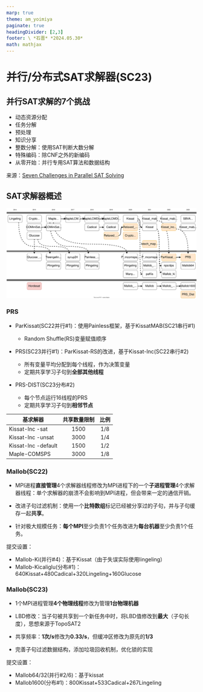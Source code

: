 ```yaml
---
marp: true
theme: am_yoimiya
paginate: true
headingDivider: [2,3]
footer: \ *石晋* *2024.05.30*
math: mathjax
---
```


<!-- _class: cover_a-->
<!-- _paginate: "" -->
<!-- _footer: "" -->

# 并行/分布式SAT求解器(SC23)

## 并行SAT求解的7个挑战

<!-- _class: cols2_ol_sq fglass -->

- 动态资源分配
- 任务分解
- 预处理
- 知识分享
- 整数分解：使用SAT判断大数分解
- 特殊编码：除CNF之外的新编码
- 从零开始：并行专用SAT算法和数据结构

来源：[Seven Challenges in Parallel SAT Solving](./_%E5%B9%B6%E8%A1%8CSAT%E6%B1%82%E8%A7%A3%E5%99%A823.assets/Seven_Challenges_in_Parallel_SAT_Solving.pdf)

## SAT求解器概述

![#c](./_%E5%B9%B6%E8%A1%8CSAT%E6%B1%82%E8%A7%A3%E5%99%A823.assets/SAT%E6%B1%82%E8%A7%A3%E5%99%A8.svg)

### PRS

<!-- _class: cols-2 -->

<div class=ldiv>

- ParKissat(SC22并行\#1)：使用Painless框架，基于KissatMAB(SC21串行\#1)

  - Random Shuffle(RS)变量赋值顺序
  
- PRS(SC23并行\#1)：ParKissat-RS的改进，基于Kissat-Inc(SC22串行\#2)

  - 所有变量平均分配到每个线程，作为决策变量
  - 定期共享学习子句到**全部其他线程**

</div>

<div class=rdiv>

- PRS-DIST(SC23分布\#2)

  - 每个节点运行16线程的PRS
  - 定期共享学习子句到**相邻节点**

| 基求解器            | 共享数量限制 | 比例 |
| ------------------- | :----------: | :--: |
| Kissat-Inc -sat     |     1500     | 1/8  |
| Kissat-Inc -unsat   |     3000     | 1/4  |
| Kissat-Inc -default |     1500     | 1/2  |
| Maple-COMSPS        |     3000     | 1/8  |

</div>

### Mallob(SC22)

- MPI进程**直接管理**4个求解器线程修改为MPI进程下的一个**子进程管理**4个求解器线程：单个求解器的崩溃不会影响到MPI进程，但会带来一定的通信开销。

- 改进子句过滤机制：使用一个**比特数组**标记已经被分享过的子句，并与子句缓存一起**共享**。

- 针对极大规模任务：**每个MPI**至少负责1个任务改进为**每台机器**至少负责1个任务。

提交设置：

- Mallob-Ki(并行\#4)：基于Kissat（由于失误实际使用lingeling）
- Mallob-Kicaliglu(分布\#1)：640Kissat+480Cadical+320Lingeling+160Glucose

### Mallob(SC23)

- 1个MPI进程管理**4个物理线程**修改为管理**1台物理机器**

- LBD修改：当子句被共享到一个新任务中时，将LBD值修改到**最大**（子句长度），思想来源于TopoSAT2

- 共享频率：**1次/s**修改为**0.33/s**，但缓冲区修改为原先的**1/3**

- 完善子句过滤数据结构，添加垃圾回收机制，优化锁的实现

提交设置：

- Mallob64/32(并行#2/6)：基于kissat
- Mallob1600(分布#1)：800Kissat+533Cadical+267Lingeling
